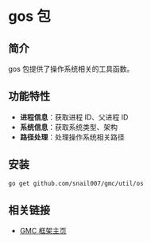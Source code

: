 # gos 包

## 简介

gos 包提供了操作系统相关的工具函数。

## 功能特性

- **进程信息**：获取进程 ID、父进程 ID
- **系统信息**：获取系统类型、架构
- **路径处理**：处理操作系统相关路径

## 安装

```bash
go get github.com/snail007/gmc/util/os
```

## 相关链接

- [GMC 框架主页](https://github.com/snail007/gmc)
